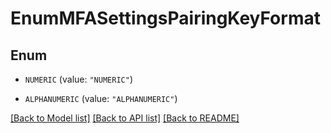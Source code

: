 # EnumMFASettingsPairingKeyFormat

## Enum


* `NUMERIC` (value: `"NUMERIC"`)

* `ALPHANUMERIC` (value: `"ALPHANUMERIC"`)


[[Back to Model list]](../README.md#documentation-for-models) [[Back to API list]](../README.md#documentation-for-api-endpoints) [[Back to README]](../README.md)


